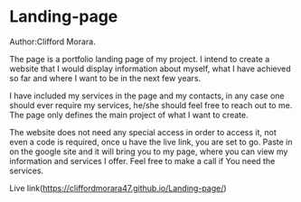 # Landing-page

Author:Clifford Morara.

The page is a portfolio landing page of my project. I intend to create a website that I would display information about myself, what I have achieved so far and where I want to be in the next few years.

I have included my services in the page and my contacts, in any case one should ever require my services, he/she should feel free to reach out to me. The page only defines the main project of what I want to create.

The website does not need any special access in order to access it, not even a code is required, once u have the live link, you are set to go. Paste in on the google site and it will bring you to my page, where you can view my information and services I offer. Feel free to make a call if You need the services.

Live link(https://cliffordmorara47.github.io/Landing-page/)
